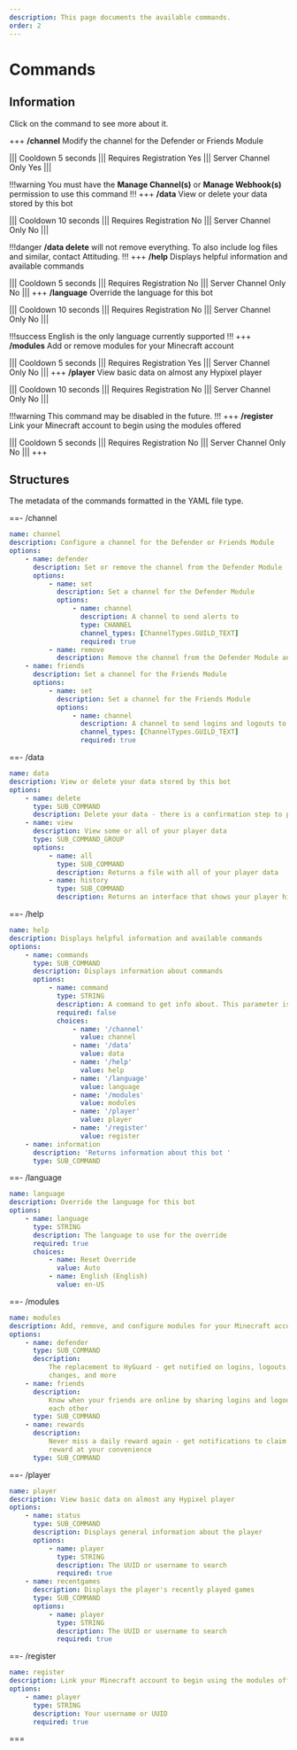 ```yaml
---
description: This page documents the available commands.
order: 2
---
```


# Commands

## Information
Click on the command to see more about it.

+++ **/channel**
Modify the channel for the Defender or Friends Module

||| Cooldown
5 seconds
||| Requires Registration
Yes
||| Server Channel Only
Yes
|||

!!!warning
You must have the **Manage Channel(s)** or **Manage Webhook(s)** permission to use this command
!!!
+++ **/data**
View or delete your data stored by this bot

||| Cooldown
10 seconds
||| Requires Registration
No
||| Server Channel Only
No
|||

!!!danger
**/data delete** will not remove everything. To also include log files and similar, contact Attituding.
!!!
+++ **/help**
Displays helpful information and available commands

||| Cooldown
5 seconds
||| Requires Registration
No
||| Server Channel Only
No
|||
+++ **/language**
Override the language for this bot

||| Cooldown
10 seconds
||| Requires Registration
No
||| Server Channel Only
No
|||

!!!success
English is the only language currently supported
!!!
+++ **/modules**
Add or remove modules for your Minecraft account

||| Cooldown
5 seconds
||| Requires Registration
Yes
||| Server Channel Only
No
|||
+++ **/player**
View basic data on almost any Hypixel player

||| Cooldown
10 seconds
||| Requires Registration
No
||| Server Channel Only
No
|||

!!!warning
This command may be disabled in the future.
!!!
+++ **/register**
Link your Minecraft account to begin using the modules offered

||| Cooldown
5 seconds
||| Requires Registration
No
||| Server Channel Only
No
|||
+++

## Structures
The metadata of the commands formatted in the YAML file type.

==- /channel
```yaml
name: channel
description: Configure a channel for the Defender or Friends Module
options:
    - name: defender
      description: Set or remove the channel from the Defender Module
      options:
          - name: set
            description: Set a channel for the Defender Module
            options:
                - name: channel
                  description: A channel to send alerts to
                  type: CHANNEL
                  channel_types: [ChannelTypes.GUILD_TEXT]
                  required: true
          - name: remove
            description: Remove the channel from the Defender Module and send alerts via DMs
    - name: friends
      description: Set a channel for the Friends Module
      options:
          - name: set
            description: Set a channel for the Friends Module
            options:
                - name: channel
                  description: A channel to send logins and logouts to
                  channel_types: [ChannelTypes.GUILD_TEXT]
                  required: true
```
==- /data
```yaml
name: data
description: View or delete your data stored by this bot
options:
    - name: delete
      type: SUB_COMMAND
      description: Delete your data - there is a confirmation step to prevent accidents
    - name: view
      description: View some or all of your player data
      type: SUB_COMMAND_GROUP
      options:
          - name: all
            type: SUB_COMMAND
            description: Returns a file with all of your player data
          - name: history
            type: SUB_COMMAND
            description: Returns an interface that shows your player history
```
==- /help
```yaml
name: help
description: Displays helpful information and available commands
options:
    - name: commands
      type: SUB_COMMAND
      description: Displays information about commands
      options:
          - name: command
            type: STRING
            description: A command to get info about. This parameter is completely optional
            required: false
            choices:
                - name: '/channel'
                  value: channel
                - name: '/data'
                  value: data
                - name: '/help'
                  value: help
                - name: '/language'
                  value: language
                - name: '/modules'
                  value: modules
                - name: '/player'
                  value: player
                - name: '/register'
                  value: register
    - name: information
      description: 'Returns information about this bot '
      type: SUB_COMMAND
```
==- /language
```yaml
name: language
description: Override the language for this bot
options:
    - name: language
      type: STRING
      description: The language to use for the override
      required: true
      choices:
          - name: Reset Override
            value: Auto
          - name: English (English)
            value: en-US
```
==- /modules
```yaml
name: modules
description: Add, remove, and configure modules for your Minecraft account
options:
    - name: defender
      type: SUB_COMMAND
      description:
          The replacement to HyGuard - get notified on logins, logouts, version
          changes, and more
    - name: friends
      description:
          Know when your friends are online by sharing logins and logouts with
          each other
      type: SUB_COMMAND
    - name: rewards
      description:
          Never miss a daily reward again - get notifications to claim your daily
          reward at your convenience
      type: SUB_COMMAND
```
==- /player
```yaml
name: player
description: View basic data on almost any Hypixel player
options:
    - name: status
      type: SUB_COMMAND
      description: Displays general information about the player
      options:
          - name: player
            type: STRING
            description: The UUID or username to search
            required: true
    - name: recentgames
      description: Displays the player's recently played games
      type: SUB_COMMAND
      options:
          - name: player
            type: STRING
            description: The UUID or username to search
            required: true
```
==- /register
```yaml
name: register
description: Link your Minecraft account to begin using the modules offered
options:
    - name: player
      type: STRING
      description: Your username or UUID
      required: true
```
===